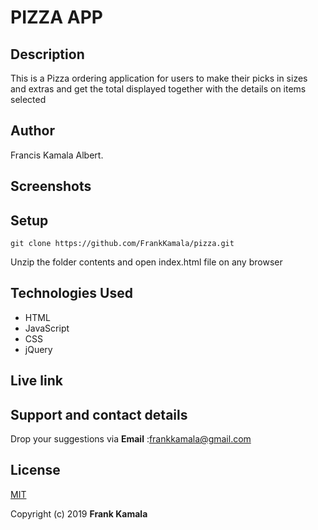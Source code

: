 # PIZZA APP

## Description

This is a Pizza ordering application for users to make their picks in sizes and extras and get the total displayed together with the details on items selected

## Author

Francis Kamala Albert.

## Screenshots


## Setup

`git clone https://github.com/FrankKamala/pizza.git`

Unzip the folder contents and open index.html file on any browser

## Technologies Used

-   HTML
-   JavaScript
-   CSS
-   jQuery

## Live link


## Support and contact details

Drop your suggestions via **Email** :<frankkamala@gmail.com>

## License

[MIT](https://choosealicense.com/licenses/mit/)

Copyright (c) 2019 **Frank Kamala**
